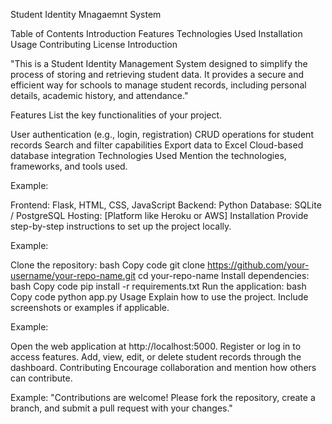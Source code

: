 Student Identity Mnagaemnt System

Table of Contents
Introduction
Features
Technologies Used
Installation
Usage
Contributing
License
Introduction

"This is a Student Identity Management System designed to simplify the process of storing and retrieving student data. It provides a secure and efficient way for schools to manage student records, including personal details, academic history, and attendance."

Features
List the key functionalities of your project.

User authentication (e.g., login, registration)
CRUD operations for student records
Search and filter capabilities
Export data to Excel
Cloud-based database integration
Technologies Used
Mention the technologies, frameworks, and tools used.

Example:

Frontend: Flask, HTML, CSS, JavaScript
Backend: Python
Database: SQLite / PostgreSQL
Hosting: [Platform like Heroku or AWS]
Installation
Provide step-by-step instructions to set up the project locally.

Example:

Clone the repository:
bash
Copy code
git clone https://github.com/your-username/your-repo-name.git
cd your-repo-name
Install dependencies:
bash
Copy code
pip install -r requirements.txt
Run the application:
bash
Copy code
python app.py
Usage
Explain how to use the project. Include screenshots or examples if applicable.

Example:

Open the web application at http://localhost:5000.
Register or log in to access features.
Add, view, edit, or delete student records through the dashboard.
Contributing
Encourage collaboration and mention how others can contribute.

Example:
"Contributions are welcome! Please fork the repository, create a branch, and submit a pull request with your changes."

